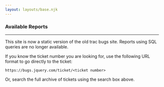 ```yaml
---
layout: layouts/base.njk
---
```


### Available Reports

---

This site is now a static version of the old trac bugs site. Reports using SQL queries are no longer available.

If you know the ticket number you are looking for, use the following URL format to go directly to the ticket:

`https://bugs.jquery.com/ticket/<ticket number>`

Or, search the full archive of tickets using the search box above.
